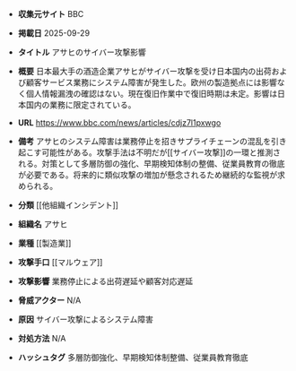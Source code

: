 - **収集元サイト**
BBC

- **掲載日**
2025-09-29

- **タイトル**
アサヒのサイバー攻撃影響

- **概要**
日本最大手の酒造企業アサヒがサイバー攻撃を受け日本国内の出荷および顧客サービス業務にシステム障害が発生した。欧州の製造拠点には影響なく個人情報漏洩の確認はない。現在復旧作業中で復旧時期は未定。影響は日本国内の業務に限定されている。

- **URL**
https://www.bbc.com/news/articles/cdjz7l1pxwgo

- **備考**
アサヒのシステム障害は業務停止を招きサプライチェーンの混乱を引き起こす可能性がある。攻撃手法は不明だが[[サイバー攻撃]]の一環と推測される。対策として多層防御の強化、早期検知体制の整備、従業員教育の徹底が必要である。将来的に類似攻撃の増加が懸念されるため継続的な監視が求められる。

- **分類**
[[他組織インシデント]]

- **組織名**
アサヒ

- **業種**
[[製造業]]

- **攻撃手口**
[[マルウェア]]

- **攻撃影響**
業務停止による出荷遅延や顧客対応遅延

- **脅威アクター**
N/A

- **原因**
サイバー攻撃によるシステム障害

- **対処方法**
N/A

- **ハッシュタグ**
多層防御強化、早期検知体制整備、従業員教育徹底
